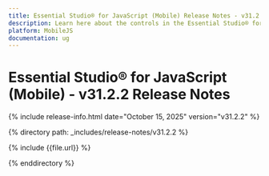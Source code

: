 ```yaml
---
title: Essential Studio® for JavaScript (Mobile) Release Notes - v31.2.2
description: Learn here about the controls in the Essential Studio® for JavaScript (Mobile) 2025 Volume 3 SP Release - Release Notes - v31.2.2
platform: MobileJS
documentation: ug
---
```


# Essential Studio® for JavaScript (Mobile) - v31.2.2 Release Notes

{% include release-info.html date="October 15, 2025"  version="v31.2.2" %} 

{% directory path: _includes/release-notes/v31.2.2 %}

{% include {{file.url}} %}

{% enddirectory %}